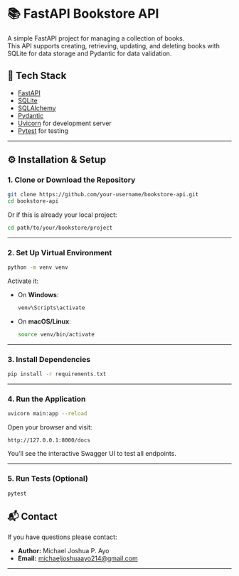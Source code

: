 # 📚 FastAPI Bookstore API

A simple FastAPI project for managing a collection of books.  
This API supports creating, retrieving, updating, and deleting books with SQLite for data storage and Pydantic for data validation.

## 🧾 Tech Stack

- [FastAPI](https://fastapi.tiangolo.com/)
- [SQLite](https://www.sqlite.org/index.html)
- [SQLAlchemy](https://www.sqlalchemy.org/)
- [Pydantic](https://docs.pydantic.dev/)
- [Uvicorn](https://www.uvicorn.org/) for development server
- [Pytest](https://docs.pytest.org/) for testing

---

## ⚙️ Installation & Setup

### 1. Clone or Download the Repository

```bash
git clone https://github.com/your-username/bookstore-api.git
cd bookstore-api
```

Or if this is already your local project:

```bash
cd path/to/your/bookstore/project
```

---

### 2. Set Up Virtual Environment

```bash
python -m venv venv
```

Activate it:

- On **Windows**:
  ```bash
  venv\Scripts\activate
  ```

- On **macOS/Linux**:
  ```bash
  source venv/bin/activate
  ```

---

### 3. Install Dependencies

```bash
pip install -r requirements.txt
```

---

### 4. Run the Application

```bash
uvicorn main:app --reload
```

Open your browser and visit:

```
http://127.0.0.1:8000/docs
```

You’ll see the interactive Swagger UI to test all endpoints.

---

### 5. Run Tests (Optional)

```bash
pytest
```



## 📬 Contact

If you have questions please contact:
- **Author:** Michael Joshua P. Ayo
- **Email:** michaeljoshuaayo214@gmail.com

---

